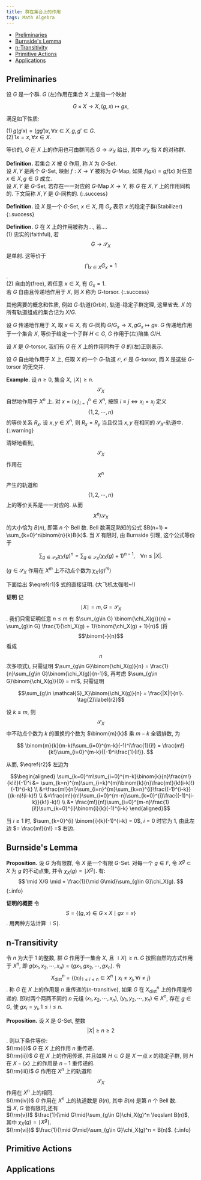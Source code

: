 ```yaml
---
title: 群在集合上的作用
tags: Math Algebra
---
```



<!-- vim-markdown-toc GFM -->

* [Preliminaries](#preliminaries)
* [Burnside's Lemma](#burnsides-lemma)
* [n-Transitivity](#n-transitivity)
* [Primitive Actions](#primitive-actions)
* [Applications](#applications)

<!-- vim-markdown-toc -->

## Preliminaries
设 $G$ 是一个群. $G$ (左)作用在集合 $X$ 上是指一个映射

$$
    G \times X \to X, (g,x) \mapsto gx,
$$

满足如下性质:

$(1)\, g(g'x) = (gg')x, \forall x \in X, g,g' \in G$.  
$(2)\, 1x = x,\forall x \in X$.

等价的, $G$ 在 $X$ 上的作用也可由群同态 $G \to \mathcal{S}_X$ 给出, 其中 $\mathcal{S}_X$ 指 $X$ 的对称群.

**Definition.** 若集合 $X$ 被 $G$ 作用, 称 $X$ 为 $G$-Set.  
设 $X,Y$ 是两个 $G$-Set, 映射 $f: X \to Y$ 被称为 $G$-Map, 如果 $f(gx) = gf(x)$ 对任意 $x \in X, g \in G$ 成立.  
设 $X,Y$ 是 $G$-Set, 若存在一一对应的 $G$-Map $X \to Y$, 称 $G$ 在 $X,Y$ 上的作用同构的. 下文简称 $X,Y$ 是 $G$-同构的.
{:.success}

**Definition.** 设 $X$ 是一个 $G$-Set, $x \in X$, 用 $G_x$ 表示 $x$ 的稳定子群(Stabilizer)
{:.success}

**Definition.** $G$ 在 $X$ 上的作用被称为$\ldots$, 若$\ldots$.  
$(1)$ 忠实的(faithful), 若 $$G \to \mathcal{S}_X$$ 是单射. 这等价于 $$\bigcap_{x \in X}G_x = 1$$.  
$(2)$ 自由的(free), 若任意 $x \in X$, 有 $G_x = 1$.  
若 $G$ 自由且传递地作用于 $X$, 则 $X$ 称为 $G$-torsor.
{:.success}

其他需要的概念和性质, 例如 $G$-轨道(Orbit), 轨道-稳定子群定理, 这里省去. $X$ 的所有轨道组成的集合记为 $X/G$.

设 $G$ 传递地作用于 $X$, 取 $x \in X$, 有 $G$-同构 $G/G_x \to X, gG_x \mapsto gx$. $G$ 传递地作用于一个集合 $X$, 等价于给定一个子群 $H \subset G$, $G$ 作用于(左)陪集 $G/H$.

设 $X$ 是 $G$-torsor, 我们有 $G$ 在 $X$ 上的作用同构于 $G$ 的(左)正则表示.

设 $G$ 自由地作用于 $X$ 上, 任取 $X$ 的一个 $G$-轨道 $\mathcal{O}$, $\mathcal{O}$ 是 $G$-torsor, 而 $X$ 是这些 $G$-torsor 的无交并.

**Example.** 设 $n \geqslant 0$, 集合 $X$, $\mid X\mid \geqslant n$. $$\mathcal{S}_X$$ 自然地作用于 $X^n$ 上. 对 $x = (x_i)_{i=1}^n \in X^n$, 按照 $i \equiv j \Longleftrightarrow x_i = x_j$ 定义 $$\{1,2,\cdots ,n\}$$ 的等价关系 $R_x$. 设 $x,y \in X^n$, 则 $R_x = R_y$ 当且仅当 $x,y$ 在相同的 $\mathcal{S}_X$-轨道中.
{:.warning}

清晰地看到, $$\mathcal{S}_X$$ 作用在 $$X^n$$ 产生的轨道和 $$\{1,2,\cdots ,n\}$$ 上的等价关系是一一对应的. 从而 $$X^n/\mathcal{S}_X$$ 的大小恰为 $B(n)$, 即第 $n$ 个 Bell 数. Bell 数满足熟知的公式 $B(n+1) = \sum_{k=0}^n\binom{n}{k}B(k)$. 当 $X$ 有限时, 由 Burnside 引理, 这个公式等价于

$$
    \sum_{g\in \mathcal{S}_X}\chi_{X}(g)^n = \sum_{g\in \mathcal{S}_X}(\chi_X(g)+1)^{n-1}, \,\,\,\,\,\,\forall n \leqslant |X|. \tag{1}\label{r1}
$$

($g \in \mathcal{S}_X$ 作用在 $X^m$ 上不动点个数为 $\chi_X(g)^m$)

下面给出 $\eqref{r1}$ 式的直接证明. (大飞机太强啦~!)

**证明** 记 $$\mid X\mid = m, G = \mathcal{S}_X$$. 我们只需证明任意 $n \leqslant m$ 有 $\sum_{g\in G} \binom{\chi_X(g)}{n} = \sum_{g\in G} \frac{1}{\chi_X(g) + 1}\binom{\chi_X(g) + 1}{n}$ (将 $$\binom{-}{n}$$ 看成 $$n$$ 次多项式), 只需证明 $\sum_{g\in G}\binom{\chi_X(g)}{n} = \frac{1}{n}\sum_{g\in G}\binom{\chi_X(g)}{n-1}$, 再考虑 $\sum_{g\in G}\binom{\chi_X(g)}{0} = m!$, 只需证明

$$\sum_{g\in \mathcal{S}_X}\binom{\chi_X(g)}{n} = \frac{|X|!}{n!}. \tag{2}\label{r2}$$

设 $k \leqslant m$, 则 $$\mathcal{S}_X$$ 中不动点个数为 $k$ 的置换的个数为 $\binom{m}{k}$ 乘 $m-k$ 全错排数, 为

$$
    \binom{m}{k}(m-k)!\sum_{i=0}^{m-k}(-1)^i\frac{1}{i!} = \frac{m!}{k!}\sum_{i=0}^{m-k}{(-1)^i\frac{1}{i!}}.
$$

从而, $\eqref{r2}$ 左边为

$$\begin{aligned}
    \sum_{k=0}^m\sum_{i=0}^{m-k}\binom{k}{n}\frac{m!}{k!i!}(-1)^i &= \sum_{k=n}^{m}\sum_{i=k}^{m}\binom{k}{n}\frac{m!}{k!(i-k)!}(-1)^{i-k} \\
    &=\frac{m!}{n!}\sum_{i=n}^{m}\sum_{k=n}^{i}\frac{(-1)^{i-k}}{(k-n)!(i-k)!} \\
    &=\frac{m!}{n!}\sum_{i=0}^{m-n}\sum_{k=0}^{i}\frac{(-1)^{i-k}}{k!(i-k)!} \\
    &= \frac{m!}{n!}\sum_{i=0}^{m-n}\frac{1}{i!}\sum_{k=0}^{i}\binom{i}{k}(-1)^{i-k}
\end{aligned}$$

当 $i \geqslant 1$ 时, $\sum_{k=0}^{i} \binom{i}{k}(-1)^{i-k} = 0$, $i = 0$ 时它为 $1$, 由此左边 $= \frac{m!}{n!} =$ 右边.

## Burnside's Lemma
**Proposition.** 设 $G$ 为有限群, 令 $X$ 是一个有限 $G$-Set. 对每一个 $g \in F$, 令 $X^g \subset X$ 为 $g$ 的不动点集, 并令 $\chi_X(g) = \mid X^g \mid$. 有:  
$$
    \mid X/G \mid = \frac{1}{\mid G\mid}\sum_{g\in G}\chi_X(g).
$$
{:.info}

**证明的概要** 令 $$S = \{(g,x) \in G \times X \mid gx = x\}$$. 用两种方法计算 $\mid S\mid$.

## n-Transitivity
令 $n$ 为大于 $1$ 的整数, 群 $G$ 作用于一集合 $X$, 且 $\mid X\mid \geqslant n$. $G$ 按照自然的方式作用于 $X^n$, 即 $g(x_1,x_2,\cdots,x_n) = (gx_1,gx_2,\cdots ,gx_n)$. 令 $$X_{\mathrm{dist}}^n = \{(x_i)_{1 \leqslant i \leqslant n} \in X^n \mid x_{i} \ne x_{j}, \forall i \ne j\}$$. 称 $G$ 在 $X$ 上的作用是 $n$ 重传递的($n$-transitive), 如果 $G$ 在 $X_{\mathrm{dist}}^n$ 上的作用是传递的. 即对两个两两不同的 $n$ 元组 $(x_1,x_2,\cdots,x_n)$, $(y_1,y_2,\cdots,y_n) \in X^n$, 存在 $g \in G$, 使 $gx_i = y_i, 1 \le i \le n$.

**Proposition.** 设 $X$ 是 $G$-Set, 整数 $$|X| \geqslant n \geqslant 2$$. 则以下条件等价:  
$(\rm{i})$ $G$ 在 $X$ 上的作用 $n$ 重传递.  
$(\rm{ii})$ $G$ 在 $X$ 上的作用传递, 并且如果 $H \subset G$ 是 $X$ 一点 $x$ 的稳定子群, 则 $H$ 在 $X-\{x\}$ 上的作用是 $n-1$ 重传递的.  
$(\rm{iii})$ $G$ 作用在 $X^n$ 上的轨道和 $$\mathcal{S}_X$$ 作用在 $X^n$ 上的相同.  
$(\rm{iv})$ $G$ 作用在 $X^n$ 上的轨道数是 $B(n)$, 其中 $B(n)$ 是第 $n$ 个 Bell 数.  
当 $X$, $G$ 皆有限时,还有  
$(\rm{v})$ $\frac{1}{\mid G\mid}\sum_{g\in G}\chi_X(g)^n \leqslant B(n)$, 其中 $\chi_X(g) = \mid X^g\mid$.  
$(\rm{vi})$ $\frac{1}{\mid G\mid}\sum_{g\in G}\chi_X(g)^n = B(n)$.
{:.info}
## Primitive Actions

## Applications
